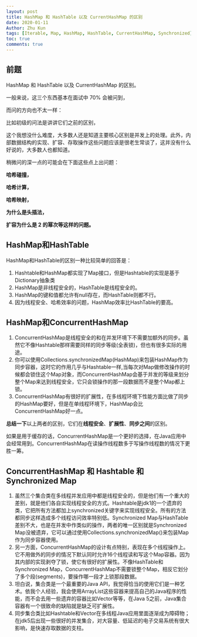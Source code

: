 ```yaml
---
layout: post
title: HashMap 和 HashTable 以及 CurrentHashMap 的区别
date: 2020-01-11
Author: Zhu Kun
tags: [Iterable, Map, HashMap, HashTable, CurrentHashMap, Synchronized]
toc: true
comments: true
---
```


## 前题

HashMap 和 HashTable 以及 CurrentHashMap 的区别。

 一般来说，这三个东西基本在面试中 70% 会被问到，

而问的方向也不太一样：

比如初级的问法是讲讲它们之前的区别，

这个我想没什么难度，大多数人还是知道主要核心区别是并发上的处理。此外，内部数据结构的实现、扩容、存取操作这些问题应该是很老生常谈了，这并没有什么好说的，大多数人也都知道。

稍微问的深一点的可能会在下面这些点上出问题：

**哈希碰撞，**

**哈希计算，**

**哈希映射，**

**为什么是头插法，**

**扩容为什么是 2 的幂次等这样的问题。**

## HashMap和HashTable

HashMap和HashTable的区别一种比较简单的回答是：

1. Hashtable和HashMap都实现了Map接口，但是Hashtable的实现是基于Dictionary抽象类
2. HashMap是非线程安全的，HashTable是线程安全的。
3. HashMap的键和值都允许有null存在，而HashTable则都不行。
4. 因为线程安全、哈希效率的问题，HashMap效率比HashTable的要高。

## HashMap和ConcurrentHashMap

1. ConcurrentHashMap是线程安全的和在并发环境下不需要加额外的同步。虽然它不像Hashtable那样需要同样的同步等级(全表锁)，但也有很多实际的用途。
2. 你可以使用Collections.synchronizedMap(HashMap)来包装HashMap作为同步容器，这时它的作用几乎与Hashtable一样,当每次对Map做修改操作的时候都会锁住这个Map对象，而ConcurrentHashMap会基于并发的等级来划分整个Map来达到线程安全，它只会锁操作的那一段数据而不是整个Map都上锁。
3. ConcurrentHashMap有很好的扩展性，在多线程环境下性能方面比做了同步的HashMap要好，但是在单线程环境下，HashMap会比ConcurrentHashMap好一点。

**总结一下**以上两者的区别，它们在**线程安全**、**扩展性**、**同步之间**的区别。

如果是用于缓存的话，ConcurrentHashMap是一个更好的选择，在Java应用中会经常用到。ConcurrentHashMap在读操作线程数多于写操作线程数的情况下更胜一筹。

## ConcurrentHashMap 和 Hashtable 和 Synchronized Map

1. 虽然三个集合类在多线程并发应用中都是线程安全的，但是他们有一个重大的差别，就是他们各自实现线程安全的方式。Hashtable是jdk1的一个遗弃的类，它把所有方法都加上synchronized关键字来实现线程安全。所有的方法都同步这样造成多个线程访问效率特别低。Synchronized     Map与HashTable差别不大，也是在并发中作类似的操作，两者的唯一区别就是Synchronized     Map没被遗弃，它可以通过使用Collections.synchronizedMap()来包装Map作为同步容器使用。
2. 另一方面，ConcurrentHashMap的设计有点特别，表现在多个线程操作上。它不用做外的同步的情况下默认同时允许16个线程读和写这个Map容器。因为其内部的实现剥夺了锁，使它有很好的扩展性。不像HashTable和Synchronized     Map，ConcurrentHashMap不需要锁整个Map，相反它划分了多个段(segments)，要操作哪一段才上锁那段数据。
3. 坦白说，集合类是一个最重要的Java     API，我觉得恰当的使用它们是一种艺术。依我个人经验，我会使用ArrayList这些容器来提高自己的Java程序的性能，而不会去用一些遗弃的容器比如Vector等等，在Java     5之前，Java集合容器有一个很致命的缺陷就是缺乏可扩展性。
4. 同步集合类比如Hashtable和Vector在多线程Java应用里面逐渐成为障碍物；在jdk5后出现一些很好的并发集合，对大容量、低延迟的电子交易系统有很大影响，是快速存取数据的支柱。